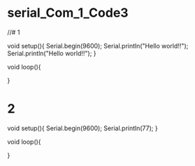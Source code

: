# serial_Com_1_Code3
//# 1

void setup(){
Serial.begin(9600);
Serial.println("Hello world!!");
Serial.println("Hello world!!");
}

void loop(){

}

# 2

void setup(){
Serial.begin(9600);
Serial.println(77);
}

void loop(){

}
